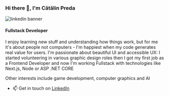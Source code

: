 ### Hi there 👋, I'm Cătălin Preda
![linkedin banner](https://user-images.githubusercontent.com/93956840/172495168-99f3e84b-dd49-4285-9680-bafb575028ff.png)

#### Fullstack Developer

I enjoy learning new stuff and understanding how things work, but for me it's about people not computers - I'm happiest when my code generates real value for users.
I'm passionate about beautiful UI and accessible UX: I started volunteering in various graphic design roles then I got my first job as a Frontend Developer and now I'm working Fullstack with technologies like Next.js, Node or ASP .NET CORE

Other interests include game development, computer graphics and AI

- 📫 Get in touch on [LinkedIn](https://www.linkedin.com/in/catalinandreipreda/)


<!--
**catalinandreipreda/catalinandreipreda** is a ✨ _special_ ✨ repository because its `README.md` (this file) appears on your GitHub profile.

Here are some ideas to get you started:

- 🔭 I’m currently working on ...
- 🌱 I’m currently learning ...
- 👯 I’m looking to collaborate on ...
- 🤔 I’m looking for help with ...
- 💬 Ask me about ...
- 📫 How to reach me: ...
- 😄 Pronouns: ...
- ⚡ Fun fact: ...
-->
